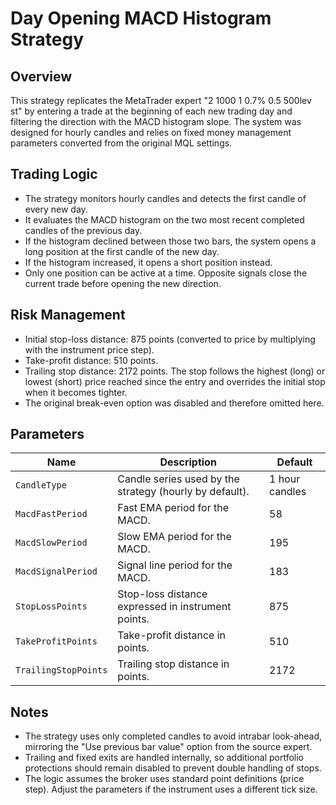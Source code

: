 # Day Opening MACD Histogram Strategy

## Overview
This strategy replicates the MetaTrader expert "2 1000 1 0.7% 0.5 500lev st" by entering a trade at the beginning of each new trading day and filtering the direction with the MACD histogram slope. The system was designed for hourly candles and relies on fixed money management parameters converted from the original MQL settings.

## Trading Logic
- The strategy monitors hourly candles and detects the first candle of every new day.
- It evaluates the MACD histogram on the two most recent completed candles of the previous day.
- If the histogram declined between those two bars, the system opens a long position at the first candle of the new day.
- If the histogram increased, it opens a short position instead.
- Only one position can be active at a time. Opposite signals close the current trade before opening the new direction.

## Risk Management
- Initial stop-loss distance: 875 points (converted to price by multiplying with the instrument price step).
- Take-profit distance: 510 points.
- Trailing stop distance: 2172 points. The stop follows the highest (long) or lowest (short) price reached since the entry and overrides the initial stop when it becomes tighter.
- The original break-even option was disabled and therefore omitted here.

## Parameters
| Name | Description | Default |
| ---- | ----------- | ------- |
| `CandleType` | Candle series used by the strategy (hourly by default). | 1 hour candles |
| `MacdFastPeriod` | Fast EMA period for the MACD. | 58 |
| `MacdSlowPeriod` | Slow EMA period for the MACD. | 195 |
| `MacdSignalPeriod` | Signal line period for the MACD. | 183 |
| `StopLossPoints` | Stop-loss distance expressed in instrument points. | 875 |
| `TakeProfitPoints` | Take-profit distance in points. | 510 |
| `TrailingStopPoints` | Trailing stop distance in points. | 2172 |

## Notes
- The strategy uses only completed candles to avoid intrabar look-ahead, mirroring the "Use previous bar value" option from the source expert.
- Trailing and fixed exits are handled internally, so additional portfolio protections should remain disabled to prevent double handling of stops.
- The logic assumes the broker uses standard point definitions (price step). Adjust the parameters if the instrument uses a different tick size.
